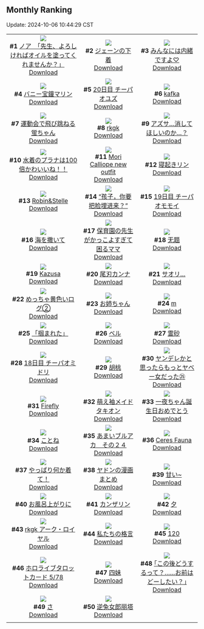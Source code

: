 ## Monthly Ranking
Update: 2024-10-06 10:44:29 CST

|      |      |      |
| :----: | :----: | :----: |
| ![](https://i.pixiv.re/c/240x480/img-master/img/2024/09/07/08/00/07/122207070_p0_master1200.jpg)<br>**#1** [ノア　「先生、よろしければオイルを塗ってくれませんか？」](https://www.pixiv.net/artworks/122207070)<br>[Download](https://i.pixiv.re/img-original/img/2024/09/07/08/00/07/122207070_p0.jpg) | ![](https://i.pixiv.re/c/240x480/img-master/img/2024/09/07/00/01/02/122198486_p0_master1200.jpg)<br>**#2** [ジェーンの下着](https://www.pixiv.net/artworks/122198486)<br>[Download](https://i.pixiv.re/img-original/img/2024/09/07/00/01/02/122198486_p0.png) | ![](https://i.pixiv.re/c/240x480/img-master/img/2024/09/06/00/00/43/122170089_p0_master1200.jpg)<br>**#3** [みんなには内緒ですよ♡](https://www.pixiv.net/artworks/122170089)<br>[Download](https://i.pixiv.re/img-original/img/2024/09/06/00/00/43/122170089_p0.jpg) |
| ![](https://i.pixiv.re/c/240x480/img-master/img/2024/09/07/00/00/35/122198404_p0_master1200.jpg)<br>**#4** [バニー宝鐘マリン](https://www.pixiv.net/artworks/122198404)<br>[Download](https://i.pixiv.re/img-original/img/2024/09/07/00/00/35/122198404_p0.png) | ![](https://i.pixiv.re/c/240x480/img-master/img/2024/09/07/02/50/06/122203102_p0_master1200.jpg)<br>**#5** [20日目 チーパオユズ](https://www.pixiv.net/artworks/122203102)<br>[Download](https://i.pixiv.re/img-original/img/2024/09/07/02/50/06/122203102_p0.png) | ![](https://i.pixiv.re/c/240x480/img-master/img/2024/09/07/00/38/54/122200078_p0_master1200.jpg)<br>**#6** [kafka](https://www.pixiv.net/artworks/122200078)<br>[Download](https://i.pixiv.re/img-original/img/2024/09/07/00/38/54/122200078_p0.jpg) |
| ![](https://i.pixiv.re/c/240x480/img-master/img/2024/09/07/18/04/45/122218916_p0_master1200.jpg)<br>**#7** [運動会で飛び跳ねる蛍ちゃん](https://www.pixiv.net/artworks/122218916)<br>[Download](https://i.pixiv.re/img-original/img/2024/09/07/18/04/45/122218916_p0.png) | ![](https://i.pixiv.re/c/240x480/img-master/img/2024/09/07/21/41/52/122225409_p0_master1200.jpg)<br>**#8** [rkgk](https://www.pixiv.net/artworks/122225409)<br>[Download](https://i.pixiv.re/img-original/img/2024/09/07/21/41/52/122225409_p0.jpg) | ![](https://i.pixiv.re/c/240x480/img-master/img/2024/09/07/19/02/01/122220433_p0_master1200.jpg)<br>**#9** [アズサ…消してほしいのか…？](https://www.pixiv.net/artworks/122220433)<br>[Download](https://i.pixiv.re/img-original/img/2024/09/07/19/02/01/122220433_p0.png) |
| ![](https://i.pixiv.re/c/240x480/img-master/img/2024/09/08/08/00/09/122239146_p0_master1200.jpg)<br>**#10** [水着のプラナは100倍かわいいね！！](https://www.pixiv.net/artworks/122239146)<br>[Download](https://i.pixiv.re/img-original/img/2024/09/08/08/00/09/122239146_p0.jpg) | ![](https://i.pixiv.re/c/240x480/img-master/img/2024/09/07/06/06/25/122205520_p0_master1200.jpg)<br>**#11** [Mori Calliope new outfit](https://www.pixiv.net/artworks/122205520)<br>[Download](https://i.pixiv.re/img-original/img/2024/09/07/06/06/25/122205520_p0.png) | ![](https://i.pixiv.re/c/240x480/img-master/img/2024/09/05/00/00/30/122142529_p0_master1200.jpg)<br>**#12** [寝起きリン](https://www.pixiv.net/artworks/122142529)<br>[Download](https://i.pixiv.re/img-original/img/2024/09/05/00/00/30/122142529_p0.jpg) |
| ![](https://i.pixiv.re/c/240x480/img-master/img/2024/09/07/01/03/30/122200851_p0_master1200.jpg)<br>**#13** [Robin&Stelle](https://www.pixiv.net/artworks/122200851)<br>[Download](https://i.pixiv.re/img-original/img/2024/09/07/01/03/30/122200851_p0.jpg) | ![](https://i.pixiv.re/c/240x480/img-master/img/2024/09/06/11/38/28/122180650_p0_master1200.jpg)<br>**#14** [“孩子，你要把脸埋进来？”](https://www.pixiv.net/artworks/122180650)<br>[Download](https://i.pixiv.re/img-original/img/2024/09/06/11/38/28/122180650_p0.jpg) | ![](https://i.pixiv.re/c/240x480/img-master/img/2024/09/06/12/50/20/122173568_p0_master1200.jpg)<br>**#15** [19日目 チーパオモモイ](https://www.pixiv.net/artworks/122173568)<br>[Download](https://i.pixiv.re/img-original/img/2024/09/06/12/50/20/122173568_p0.png) |
| ![](https://i.pixiv.re/c/240x480/img-master/img/2024/09/08/00/00/21/122230395_p0_master1200.jpg)<br>**#16** [海を撒いて](https://www.pixiv.net/artworks/122230395)<br>[Download](https://i.pixiv.re/img-original/img/2024/09/08/00/00/21/122230395_p0.png) | ![](https://i.pixiv.re/c/240x480/img-master/img/2024/09/05/22/27/14/122166983_p0_master1200.jpg)<br>**#17** [保育園の先生がかっこよすぎて困るママ](https://www.pixiv.net/artworks/122166983)<br>[Download](https://i.pixiv.re/img-original/img/2024/09/05/22/27/14/122166983_p0.jpg) | ![](https://i.pixiv.re/c/240x480/img-master/img/2024/09/05/15/24/46/122156399_p0_master1200.jpg)<br>**#18** [无题](https://www.pixiv.net/artworks/122156399)<br>[Download](https://i.pixiv.re/img-original/img/2024/09/05/15/24/46/122156399_p0.jpg) |
| ![](https://i.pixiv.re/c/240x480/img-master/img/2024/09/07/19/10/26/122220648_p0_master1200.jpg)<br>**#19** [Kazusa](https://www.pixiv.net/artworks/122220648)<br>[Download](https://i.pixiv.re/img-original/img/2024/09/07/19/10/26/122220648_p0.jpg) | ![](https://i.pixiv.re/c/240x480/img-master/img/2024/09/07/18/51/25/122220045_p0_master1200.jpg)<br>**#20** [尾刃カンナ](https://www.pixiv.net/artworks/122220045)<br>[Download](https://i.pixiv.re/img-original/img/2024/09/07/18/51/25/122220045_p0.jpg) | ![](https://i.pixiv.re/c/240x480/img-master/img/2024/09/06/19/15/14/122189162_p0_master1200.jpg)<br>**#21** [サオリ…](https://www.pixiv.net/artworks/122189162)<br>[Download](https://i.pixiv.re/img-original/img/2024/09/06/19/15/14/122189162_p0.png) |
| ![](https://i.pixiv.re/c/240x480/img-master/img/2024/09/07/00/57/21/122200621_p0_master1200.jpg)<br>**#22** [めっちゃ黄色いログ②](https://www.pixiv.net/artworks/122200621)<br>[Download](https://i.pixiv.re/img-original/img/2024/09/07/00/57/21/122200621_p0.jpg) | ![](https://i.pixiv.re/c/240x480/img-master/img/2024/09/06/23/27/18/122197170_p0_master1200.jpg)<br>**#23** [お姉ちゃん](https://www.pixiv.net/artworks/122197170)<br>[Download](https://i.pixiv.re/img-original/img/2024/09/06/23/27/18/122197170_p0.jpg) | ![](https://i.pixiv.re/c/240x480/img-master/img/2024/09/06/02/49/25/122174378_p0_master1200.jpg)<br>**#24** [m](https://www.pixiv.net/artworks/122174378)<br>[Download](https://i.pixiv.re/img-original/img/2024/09/06/02/49/25/122174378_p0.jpg) |
| ![](https://i.pixiv.re/c/240x480/img-master/img/2024/09/05/18/13/22/122159691_p0_master1200.jpg)<br>**#25** [「掴まれた」](https://www.pixiv.net/artworks/122159691)<br>[Download](https://i.pixiv.re/img-original/img/2024/09/05/18/13/22/122159691_p0.png) | ![](https://i.pixiv.re/c/240x480/img-master/img/2024/09/07/22/00/03/122226035_p0_master1200.jpg)<br>**#26** [ベル](https://www.pixiv.net/artworks/122226035)<br>[Download](https://i.pixiv.re/img-original/img/2024/09/07/22/00/03/122226035_p0.jpg) | ![](https://i.pixiv.re/c/240x480/img-master/img/2024/09/07/16/04/29/122215946_p0_master1200.jpg)<br>**#27** [霊砂](https://www.pixiv.net/artworks/122215946)<br>[Download](https://i.pixiv.re/img-original/img/2024/09/07/16/04/29/122215946_p0.jpg) |
| ![](https://i.pixiv.re/c/240x480/img-master/img/2024/09/05/22/06/33/122143334_p0_master1200.jpg)<br>**#28** [18日目 チーパオミドリ](https://www.pixiv.net/artworks/122143334)<br>[Download](https://i.pixiv.re/img-original/img/2024/09/05/22/06/33/122143334_p0.png) | ![](https://i.pixiv.re/c/240x480/img-master/img/2024/09/07/19/21/46/122220966_p0_master1200.jpg)<br>**#29** [胡桃](https://www.pixiv.net/artworks/122220966)<br>[Download](https://i.pixiv.re/img-original/img/2024/09/07/19/21/46/122220966_p0.jpg) | ![](https://i.pixiv.re/c/240x480/img-master/img/2024/09/07/00/01/08/122198501_p0_master1200.jpg)<br>**#30** [ヤンデレかと思ったらもっとヤベー女だった㉕](https://www.pixiv.net/artworks/122198501)<br>[Download](https://i.pixiv.re/img-original/img/2024/09/07/00/01/08/122198501_p0.png) |
| ![](https://i.pixiv.re/c/240x480/img-master/img/2024/09/07/17/26/01/122217760_p0_master1200.jpg)<br>**#31** [Firefly](https://www.pixiv.net/artworks/122217760)<br>[Download](https://i.pixiv.re/img-original/img/2024/09/07/17/26/01/122217760_p0.png) | ![](https://i.pixiv.re/c/240x480/img-master/img/2024/09/07/18/45/10/122219905_p0_master1200.jpg)<br>**#32** [萌え袖メイドタキオン](https://www.pixiv.net/artworks/122219905)<br>[Download](https://i.pixiv.re/img-original/img/2024/09/07/18/45/10/122219905_p0.png) | ![](https://i.pixiv.re/c/240x480/img-master/img/2024/09/06/01/58/30/122173501_p0_master1200.jpg)<br>**#33** [一夜ちゃん誕生日おめでとう](https://www.pixiv.net/artworks/122173501)<br>[Download](https://i.pixiv.re/img-original/img/2024/09/06/01/58/30/122173501_p0.png) |
| ![](https://i.pixiv.re/c/240x480/img-master/img/2024/09/09/11/07/36/122276617_p0_master1200.jpg)<br>**#34** [ことね](https://www.pixiv.net/artworks/122276617)<br>[Download](https://i.pixiv.re/img-original/img/2024/09/09/11/07/36/122276617_p0.jpg) | ![](https://i.pixiv.re/c/240x480/img-master/img/2024/09/07/00/00/18/122198325_p0_master1200.jpg)<br>**#35** [あまいブルアカ　その２４](https://www.pixiv.net/artworks/122198325)<br>[Download](https://i.pixiv.re/img-original/img/2024/09/07/00/00/18/122198325_p0.png) | ![](https://i.pixiv.re/c/240x480/img-master/img/2024/09/07/06/01/42/122205467_p0_master1200.jpg)<br>**#36** [Ceres Fauna](https://www.pixiv.net/artworks/122205467)<br>[Download](https://i.pixiv.re/img-original/img/2024/09/07/06/01/42/122205467_p0.png) |
| ![](https://i.pixiv.re/c/240x480/img-master/img/2024/09/07/19/49/30/122221701_p0_master1200.jpg)<br>**#37** [やっぱり何か着て！](https://www.pixiv.net/artworks/122221701)<br>[Download](https://i.pixiv.re/img-original/img/2024/09/07/19/49/30/122221701_p0.png) | ![](https://i.pixiv.re/c/240x480/img-master/img/2024/09/06/21/10/18/122192684_p0_master1200.jpg)<br>**#38** [ヤドンの漫画まとめ](https://www.pixiv.net/artworks/122192684)<br>[Download](https://i.pixiv.re/img-original/img/2024/09/06/21/10/18/122192684_p0.jpg) | ![](https://i.pixiv.re/c/240x480/img-master/img/2024/09/07/00/20/17/122199430_p0_master1200.jpg)<br>**#39** [甘い~](https://www.pixiv.net/artworks/122199430)<br>[Download](https://i.pixiv.re/img-original/img/2024/09/07/00/20/17/122199430_p0.png) |
| ![](https://i.pixiv.re/c/240x480/img-master/img/2024/09/07/11/00/02/122209911_p0_master1200.jpg)<br>**#40** [お風呂上がりに](https://www.pixiv.net/artworks/122209911)<br>[Download](https://i.pixiv.re/img-original/img/2024/09/07/11/00/02/122209911_p0.jpg) | ![](https://i.pixiv.re/c/240x480/img-master/img/2024/09/06/00/00/35/122170062_p0_master1200.jpg)<br>**#41** [カンザリン](https://www.pixiv.net/artworks/122170062)<br>[Download](https://i.pixiv.re/img-original/img/2024/09/06/00/00/35/122170062_p0.png) | ![](https://i.pixiv.re/c/240x480/img-master/img/2024/09/05/18/00/12/122159308_p0_master1200.jpg)<br>**#42** [夕](https://www.pixiv.net/artworks/122159308)<br>[Download](https://i.pixiv.re/img-original/img/2024/09/05/18/00/12/122159308_p0.jpg) |
| ![](https://i.pixiv.re/c/240x480/img-master/img/2024/09/06/20/24/10/122191232_p0_master1200.jpg)<br>**#43** [rkgk  アーク・ロイヤル](https://www.pixiv.net/artworks/122191232)<br>[Download](https://i.pixiv.re/img-original/img/2024/09/06/20/24/10/122191232_p0.jpg) | ![](https://i.pixiv.re/c/240x480/img-master/img/2024/09/07/23/21/13/122229003_p0_master1200.jpg)<br>**#44** [私たちの格言](https://www.pixiv.net/artworks/122229003)<br>[Download](https://i.pixiv.re/img-original/img/2024/09/07/23/21/13/122229003_p0.png) | ![](https://i.pixiv.re/c/240x480/img-master/img/2024/09/08/14/59/20/122247606_p0_master1200.jpg)<br>**#45** [120](https://www.pixiv.net/artworks/122247606)<br>[Download](https://i.pixiv.re/img-original/img/2024/09/08/14/59/20/122247606_p0.jpg) |
| ![](https://i.pixiv.re/c/240x480/img-master/img/2024/09/07/16/10/01/122216085_p0_master1200.jpg)<br>**#46** [ホロライブタロットカード 5/78](https://www.pixiv.net/artworks/122216085)<br>[Download](https://i.pixiv.re/img-original/img/2024/09/07/16/10/01/122216085_p0.png) | ![](https://i.pixiv.re/c/240x480/img-master/img/2024/09/05/12/20/14/122153508_p0_master1200.jpg)<br>**#47** [四妹](https://www.pixiv.net/artworks/122153508)<br>[Download](https://i.pixiv.re/img-original/img/2024/09/05/12/20/14/122153508_p0.jpg) | ![](https://i.pixiv.re/c/240x480/img-master/img/2024/09/09/17/08/59/122282437_p0_master1200.jpg)<br>**#48** [｢この後どうするって？……お前はどーしたい？｣](https://www.pixiv.net/artworks/122282437)<br>[Download](https://i.pixiv.re/img-original/img/2024/09/09/17/08/59/122282437_p0.jpg) |
| ![](https://i.pixiv.re/c/240x480/img-master/img/2024/09/06/04/30/01/122175478_p0_master1200.jpg)<br>**#49** [さ](https://www.pixiv.net/artworks/122175478)<br>[Download](https://i.pixiv.re/img-original/img/2024/09/06/04/30/01/122175478_p0.png) | ![](https://i.pixiv.re/c/240x480/img-master/img/2024/09/08/15/51/00/122248810_p0_master1200.jpg)<br>**#50** [逆兔女郎丽塔](https://www.pixiv.net/artworks/122248810)<br>[Download](https://i.pixiv.re/img-original/img/2024/09/08/15/51/00/122248810_p0.jpg) |
|      |
